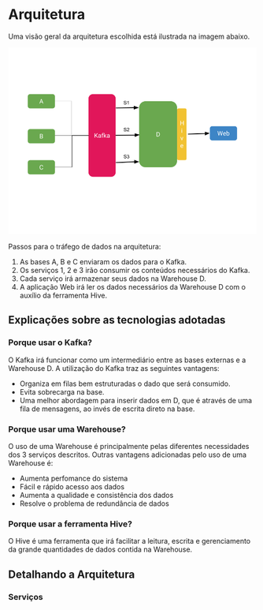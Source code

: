 # Arquitetura
Uma visão geral da arquitetura escolhida está ilustrada na imagem abaixo.

![Imagem da Arquitetura do Sistema](https://github.com/tuliocpbs/odesafio/blob/master/imagens/arquitetura.png)

Passos para o tráfego de dados na arquitetura:
1. As bases A, B e C enviaram os dados para o Kafka.
2. Os serviços 1, 2 e 3 irão consumir os conteúdos necessários do Kafka.
3. Cada serviço irá armazenar seus dados na Warehouse D.
4. A aplicação Web irá ler os dados necessários da Warehouse D com o auxílio da ferramenta Hive.

## Explicações sobre as tecnologias adotadas

### Porque usar o Kafka?
O Kafka irá funcionar como um intermediário entre as bases externas e a Warehouse D. A utilização do Kafka traz as seguintes vantagens:
* Organiza em filas bem estruturadas o dado que será consumido.
* Evita sobrecarga na base.
* Uma melhor abordagem para inserir dados em D, que é através de uma fila de mensagens, ao invés de escrita direto na base.

### Porque usar uma Warehouse?
O uso de uma Warehouse é principalmente pelas diferentes necessidades dos 3 serviços descritos. Outras vantagens adicionadas pelo uso de uma Warehouse é:
* Aumenta perfomance do sistema
* Fácil e rápido acesso aos dados
* Aumenta a qualidade e consistência dos dados
* Resolve o problema de redundância de dados

### Porque usar a ferramenta Hive?
O Hive é uma ferramenta que irá facilitar a leitura, escrita e gerenciamento da grande quantidades de dados contida na Warehouse.

## Detalhando a Arquitetura

### Serviços

